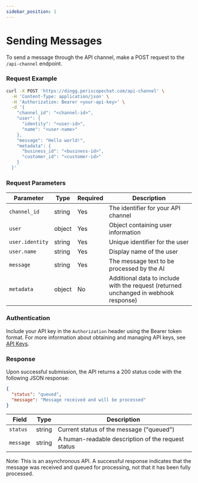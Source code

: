 ```yaml
---
sidebar_position: 1
---
```


# Sending Messages

To send a message through the API channel, make a POST request to the `/api-channel` endpoint.

### Request Example

```bash
curl -X POST 'https://dingg.periscopechat.com/api-channel' \
  -H 'Content-Type: application/json' \
  -H 'Authorization: Bearer <your-api-key>' \
  -d '{
    "channel_id": "<channel-id>",
    "user": {
      "identity": "<user-id>",
      "name": "<user-name>"
    },
    "message": "Hello world!",
    "metadata": {
      "business_id": "<business-id>",
      "customer_id": "<customer-id>"
    }
  }'
```

### Request Parameters

| Parameter       | Type   | Required | Description                                                                          |
| --------------- | ------ | -------- | ------------------------------------------------------------------------------------ |
| `channel_id`    | string | Yes      | The identifier for your API channel                                                  |
| `user`          | object | Yes      | Object containing user information                                                   |
| `user.identity` | string | Yes      | Unique identifier for the user                                                       |
| `user.name`     | string | Yes      | Display name of the user                                                             |
| `message`       | string | Yes      | The message text to be processed by the AI                                           |
| `metadata`      | object | No       | Additional data to include with the request (returned unchanged in webhook response) |

### Authentication

Include your API key in the `Authorization` header using the Bearer token format. For more information about obtaining and managing API keys, see [API Keys](./api-keys.md).

### Response

Upon successful submission, the API returns a 200 status code with the following JSON response:

```json
{
  "status": "queued",
  "message": "Message received and will be processed"
}
```

| Field     | Type   | Description                                        |
| --------- | ------ | -------------------------------------------------- |
| `status`  | string | Current status of the message ("queued")           |
| `message` | string | A human-readable description of the request status |

Note: This is an asynchronous API. A successful response indicates that the message was received and queued for processing, not that it has been fully processed.
